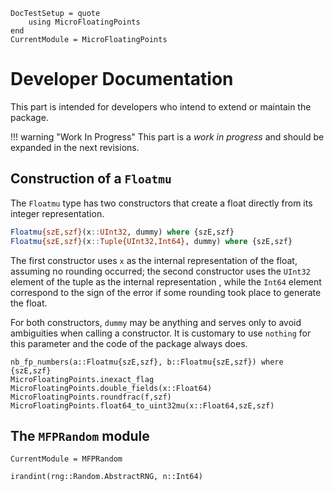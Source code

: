 ```@meta
DocTestSetup = quote
    using MicroFloatingPoints
end
CurrentModule = MicroFloatingPoints
```

# Developer Documentation

This part is intended for developers who intend to extend or maintain the package.

!!! warning "Work In Progress"
    This part is a *work in progress* and should be expanded in the next revisions.

## Construction of a `Floatmu`

The `Floatmu` type has two constructors that create a float directly from its integer representation.

```julia
Floatmu{szE,szf}(x::UInt32, dummy) where {szE,szf}
Floatmu{szE,szf}(x::Tuple{UInt32,Int64}, dummy) where {szE,szf}
```

The first constructor uses `x` as the internal representation of the float, assuming no rounding occurred; the second constructor uses the `UInt32` element of the tuple as the internal representation , while the `Int64` element correspond to the sign of the error if some rounding took place to generate the float.

For both constructors, `dummy` may be anything and serves only to avoid ambiguities when calling a constructor. It is customary to use `nothing` for this parameter and the code of the package always does.

```@docs
nb_fp_numbers(a::Floatmu{szE,szf}, b::Floatmu{szE,szf}) where {szE,szf}
MicroFloatingPoints.inexact_flag
MicroFloatingPoints.double_fields(x::Float64)
MicroFloatingPoints.roundfrac(f,szf)
MicroFloatingPoints.float64_to_uint32mu(x::Float64,szE,szf)
```

## The `MFPRandom` module

```@meta
CurrentModule = MFPRandom
```

```@docs
irandint(rng::Random.AbstractRNG, n::Int64)
```